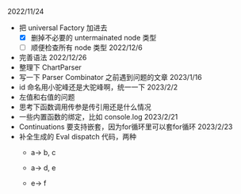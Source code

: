 2022/11/24
* 把 universal Factory 加进去
    - [x] 删掉不必要的 untermainated node 类型
    - [ ] 顺便检查所有 node 类型
2022/12/6
* 完善语法
2022/12/26
* 整理下 ChartParser
* 写一下 Parser Combinator 之前遇到问题的文章
2023/1/16
* id 命名用小驼峰还是大驼峰啊，统一一下
2023/2/2
* 左值和右值的问题
* 思考下函数调用传参是传引用还是什么情况
* 一些内置函数的绑定，比如 console.log
2023/2/21
* Continuations 要支持嵌套，因为for循环里可以套for循环
2023/2/23
* 补全生成的 Eval dispatch 代码，两种
  * a-> b, c
  * a-> d, e

  * e-> f